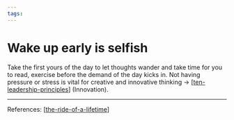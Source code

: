 ```yaml
--- 
tags:
---
```


# Wake up early is selfish

Take the first yours of the day to let thoughts wander and take time for you to read, exercise before the demand of the day kicks in. 
Not having pressure or stress is vital for creative and innovative thinking -> [[ten-leadership-principles]] (Innovation).

---
References:
[[the-ride-of-a-lifetime]]

[//begin]: # "Autogenerated link references for markdown compatibility"
[ten-leadership-principles]: ten-leadership-principles.md "Ten leadership principles that served Bob Igler well"
[the-ride-of-a-lifetime]: the-ride-of-a-lifetime.md "The ride of a lifetime"
[//end]: # "Autogenerated link references"